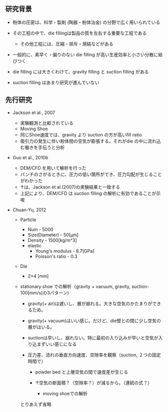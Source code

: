 ## 研究背景

* 粉体の圧密は、科学・製剤 (陶器・粉体治金) の分野で広く用いられている

* その工程の中で、die fillingは製品の質を左右する重要な工程である
  * その他工程には、圧縮・排斥・焼結などがある

* 一般的に、素早く・偏りのない die filling が高い生産効率と小さい分散に結びつく

* die filling には大きくわけて、gravity filling と suction filling がある

* suction filling はあまり研究が進んでいない

    

## 先行研究
  * Jackson et al., 2007
    * 実験観測と比較されている
    * Moving Shoe
    * 同じShoe速度では、gravity より suction の方が高いfill ratio
    * 吸引力の発生に伴い粉体間の空気が膨張する。それがdie の中に流れ込む働きを手伝うと分析

  * Guo et al., 2010b
    * DEM/CFD を用いて解析を行った
    * パンチのさがるときに、圧力の低い箇所ができ、圧力勾配が生じることがわかった
    * ↑は、Jackson et al.(2007)の実験結果と一致する
    * 上記により、DEM/CFD は suction filling の解析に有効であることが示唆

  * Chuan-Yu, 2012

      * Particle

           * Num - 5000
           * Size(Diameter) - 50[μm]
           * Density - 1500[kg/m^3]
           * elastic
             * Young's modulus - 8.7[GPa]
             * Poisson's ratio - 0.3

      * Die

           * 2×4 [mm]  

      * stationary shoe での解析（gravity + vacuum, gravity, suction-100[mm/s]の3パターン)

           * gravity(+ air)は遅いし、層が崩れる。大きな空気のかたまりができるため。
           * gravity(+ vacuum)はいい感じ。だけど、die壁との間に少し空気の層がはいる。

           * suctionは早いし、崩れない。特に最初の入り込みが早いと空気が入り込まずいい感じになる

           * 圧力差、流れの垂直方向速度、空隙率を観察（suction, ２つの固定時間で）
             * powder bed と上層空気の間で速度差が生じる
             * ↑空気の断面積？（空隙率？）が減るから。（連続の式？）
               
               * moving shoeでの解析
               

           とりあえず省略

